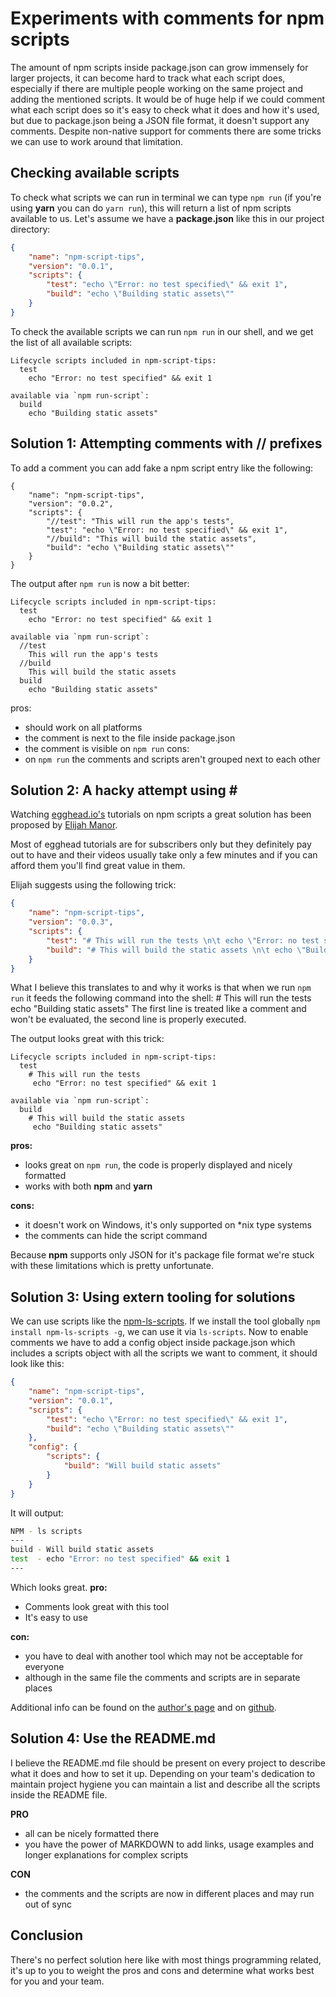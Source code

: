 # Experiments with comments for npm scripts

The amount of npm scripts inside package.json can grow immensely for larger projects, it can become hard to track what each script does, especially if there are multiple people working on the same project and adding the mentioned scripts. It would be of huge help if we could comment what each script does so it's easy to check what it does and how it's used, but due to package.json being a JSON file format, it doesn't support any comments. Despite non-native support for comments there are some tricks we can use to work around that limitation.

## Checking available scripts

To check what scripts we can run in terminal we can type `npm run` (if you're using **yarn** you can do `yarn run`), this will return a list of npm scripts available to us. Let's assume we have a **package.json** like this in our project directory:
```json
{
    "name": "npm-script-tips",
    "version": "0.0.1",
    "scripts": {
        "test": "echo \"Error: no test specified\" && exit 1",
        "build": "echo \"Building static assets\""
    }
}
```

To check the available scripts we can run `npm run` in our shell, and we get the list of all available scripts:
```
Lifecycle scripts included in npm-script-tips:
  test
    echo "Error: no test specified" && exit 1

available via `npm run-script`:
  build
    echo "Building static assets"
```

## Solution 1: Attempting comments with // prefixes

To add a comment you can add fake a npm script entry like the following:
```
{
    "name": "npm-script-tips",
    "version": "0.0.2",
    "scripts": {
        "//test": "This will run the app's tests",
        "test": "echo \"Error: no test specified\" && exit 1",
        "//build": "This will build the static assets",
        "build": "echo \"Building static assets\""
    }
}
```

The output after `npm run` is now a bit better:
```
Lifecycle scripts included in npm-script-tips:
  test
    echo "Error: no test specified" && exit 1

available via `npm run-script`:
  //test
    This will run the app's tests
  //build
    This will build the static assets
  build
    echo "Building static assets"
```

pros:
- should work on all platforms
- the comment is next to the file inside package.json
- the comment is visible on `npm run`
cons:
- on `npm run` the comments and scripts aren't grouped next to each other

## Solution 2: A hacky attempt using \#

Watching [egghead.io's](https://egghead.io) tutorials on npm scripts a great solution has been proposed by [Elijah Manor](http://elijahmanor.com).

Most of egghead tutorials are for subscribers only but they definitely pay out to have and their videos usually take only a few minutes and if you can afford them you'll find great value in them.

Elijah suggests using the following trick:
```json
{
    "name": "npm-script-tips",
    "version": "0.0.3",
    "scripts": {
        "test": "# This will run the tests \n\t echo \"Error: no test specified\" && exit 1",
        "build": "# This will build the static assets \n\t echo \"Building static assets\""
    }
}
```
What I believe this translates to and why it works is that when we run `npm run` it feeds the following command into the shell:
\# This will run the tests
    echo "Building static assets"
The first line is treated like a comment and won't be evaluated, the second line is properly executed.

The output looks great with this trick:
```
Lifecycle scripts included in npm-script-tips:
  test
    # This will run the tests
	 echo "Error: no test specified" && exit 1

available via `npm run-script`:
  build
    # This will build the static assets
	 echo "Building static assets"
```

**pros:**
- looks great on `npm run`, the code is properly displayed and nicely formatted
- works with both **npm** and **yarn**

**cons:**
- it doesn't work on Windows, it's only supported on *nix type systems
- the comments can hide the script command

Because **npm** supports only JSON for it's package file format we're stuck with these limitations which is pretty unfortunate.

## Solution 3: Using extern tooling for solutions
We can use scripts like the [npm-ls-scripts](https://github.com/jaketrent/npm-ls-scripts). If we install the tool globally `npm install npm-ls-scripts -g`, we can use it via `ls-scripts`. Now to enable comments we have to add a config object inside package.json which includes a scripts object with all the scripts we want to comment, it should look like this:
```json
{
    "name": "npm-script-tips",
    "version": "0.0.1",
    "scripts": {
        "test": "echo \"Error: no test specified\" && exit 1",
        "build": "echo \"Building static assets\""
    },
    "config": {
        "scripts": {
            "build": "Will build static assets"
        }
    }
}
```

It will output:
```sh
NPM - ls scripts
---
build - Will build static assets
test  - echo "Error: no test specified" && exit 1
---
```
Which looks great.
**pro:**
- Comments look great with this tool
- It's easy to use

**con:**
- you have to deal with another tool which may not be acceptable for everyone
- although in the same file the comments and scripts are in separate places

Additional info can be found on the [author's page](https://jaketrent.com/post/list-npm-scripts/) and on [github](https://github.com/jaketrent/npm-ls-scripts).

## Solution 4: Use the README.md

I believe the README.md file should be present on every project to describe what it does and how to set it up. Depending on your team's dedication to maintain project hygiene you can maintain a list and describe all the scripts inside the README file.

**PRO**
- all can be nicely formatted there
- you have the power of MARKDOWN to add links, usage examples and longer explanations for complex scripts

**CON**

- the comments and the scripts are now in different places and may run out of sync


## Conclusion

There's no perfect solution here like with most things programming related, it's up to you to weight the pros and cons and determine what works best for you and your team.